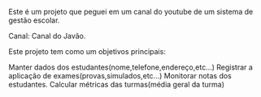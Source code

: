Este é um projeto que peguei em um canal do youtube de um sistema de gestão escolar.

Canal: Canal do Javão.

Este projeto tem como um objetivos principais:


Manter dados dos estudantes(nome,telefone,endereço,etc...)
Registrar a aplicação de exames(provas,simulados,etc...)
Monitorar notas dos estudantes.
Calcular métricas das turmas(média geral da turma)